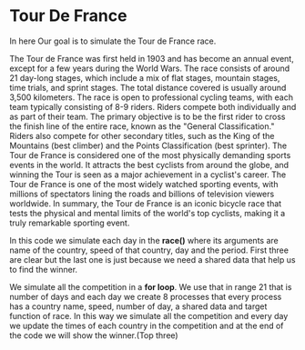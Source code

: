 # Tour De France
In here Our goal is to simulate the Tour de France race.

The Tour de France was first held in 1903 and has become an annual event, except for a few years during the World Wars.
The race consists of around 21 day-long stages, which include a mix of flat stages, mountain stages, time trials, and sprint stages. The total distance covered is usually around 3,500 kilometers.
The race is open to professional cycling teams, with each team typically consisting of 8-9 riders. Riders compete both individually and as part of their team.
The primary objective is to be the first rider to cross the finish line of the entire race, known as the "General Classification." Riders also compete for other secondary titles, such as the King of the Mountains (best climber) and the Points Classification (best sprinter).
The Tour de France is considered one of the most physically demanding sports events in the world. It attracts the best cyclists from around the globe, and winning the Tour is seen as a major achievement in a cyclist's career.
The Tour de France is one of the most widely watched sporting events, with millions of spectators lining the roads and billions of television viewers worldwide.
In summary, the Tour de France is an iconic bicycle race that tests the physical and mental limits of the world's top cyclists, making it a truly remarkable sporting event.

In this code we simulate each day in the __race()__ where its arguments are name of the country, speed of that country, day and the period. First three are clear but the last one is just because we need a shared data that help us to find the winner.

We simulate all the competition in a __for loop__. We use that in range 21 that is number of days and each day we create 8 processes that every process has a country name, speed, number of day, a shared data and target function of race. In this way we simulate all the competition and every day we update the times of each country in the competition and at the end of the code we will show the winner.(Top three)
